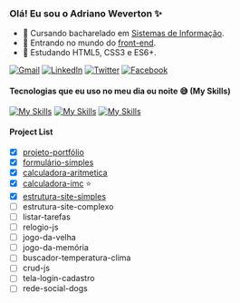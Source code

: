 ### Olá! Eu sou o Adriano Weverton ✨

- 📖 Cursando bacharelado em <a href="https://pt.wikipedia.org/wiki/Sistema_de_informa%C3%A7%C3%A3o">Sistemas de Informação</a>.
- 🔭 Entrando no mundo do <a href="https://en.wikipedia.org/wiki/Front-end_web_development">front-end</a>.
- 🌱 Estudando HTML5, CSS3 e ES6+.

[![Gmail](https://img.shields.io/badge/Gmail-D14836?style=for-the-badge&logo=gmail&logoColor=white)](mailto:adriwco@gmail.com)
[![LinkedIn](https://img.shields.io/badge/LinkedIn-0077B5?style=for-the-badge&logo=linkedin&logoColor=white)](https://www.linkedin.com/in/adriweverton/)
[![Twitter](https://img.shields.io/badge/Twitter-%231DA1F2.svg?style=for-the-badge&logo=Twitter&logoColor=white)](https://twitter.com/adriwco)
[![Facebook](https://img.shields.io/badge/Facebook-%231877F2.svg?style=for-the-badge&logo=Facebook&logoColor=white)](https://www.facebook.com/adriwco) </br>

#### Tecnologias que eu uso no meu dia ou noite 😅 (My Skills)

[![My Skills](https://skills.thijs.gg/icons?i=html,css,js,git,figma,vscode,discord,github)](https://github.com/adriwco)
[![My Skills](https://skills.thijs.gg/icons?i=github)](https://github.com/adriwco)
[![My Skills](https://skills.thijs.gg/icons?i=github)](https://github.com/adriwco)

#### Project List
- [x] <a href="https://github.com/adriwco/projeto-portfolio">projeto-portfólio</a> 
- [x] <a href="https://github.com/adriwco/formulario-simples">formulário-simples</a>
- [x] <a href="https://github.com/adriwco/calculadora-aritmetica">calculadora-aritmetica</a>
- [x] <a href="https://github.com/adriwco/calculadora-imc">calculadora-imc</a> ⭐
- [x] <a href="https://github.com/adriwco/bikcraft-simples">estrutura-site-simples</a>
- [ ] estrutura-site-complexo
- [ ] listar-tarefas
- [ ] relogio-js
- [ ] jogo-da-velha
- [ ] jogo-da-memória
- [ ] buscador-temperatura-clima
- [ ] crud-js
- [ ] tela-login-cadastro
- [ ] rede-social-dogs
